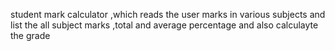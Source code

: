 student mark calculator ,which reads the user marks in various subjects and list the all subject marks ,total and average percentage and also calculayte the grade 
